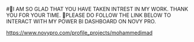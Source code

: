 #📍I AM SO GLAD THAT YOU HAVE TAKEN INTREST IN MY WORK.
THANK YOU FOR YOUR TIME. 🔴PLEASE DO FOLLOW THE LINK BELOW TO INTERACT WITH MY POWER BI DASHBOARD ON NOVY PRO.


https://www.novypro.com/profile_projects/mohammedimad
